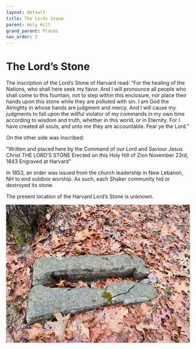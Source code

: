 ```yaml
---
layout: default
title: The Lords Stone
parent: Holy Hill
grand_parent: Places
nav_order: 3
---
```


# The Lord’s Stone

The inscription of the Lord’s Stone of Harvard read:
“For the healing of the Nations, who shall here seek my favor. And I will pronounce all people who shall come to this fountain, not to step within this enclosure, nor place their hands upon this stone while they are polluted with sin. I am God the Almighty in whose hands are judgment and mercy. And I will cause my judgments to fall upon the willful violator of my commands in my own  time according to wisdom and truth, whether in this world, or in Eternity. For I have created all souls, and unto me they are accountable. Fear ye the Lord.”


On the other side was inscribed:

“Written and placed here by the Command of our Lord and Saviour Jesus Christ
THE LORD’S STONE
Erected on this Holy Hill of Zion
November 23rd, 1843
Engraved at Harvard”

In 1853, an order was issued from the church leadership in New Lebanon, NH to end  outdoor worship. As such, each Shaker community hid or destroyed its stone. 

The present location of the Harvard Lord’s Stone is unknown.

![](assets/IMG_6011.png)